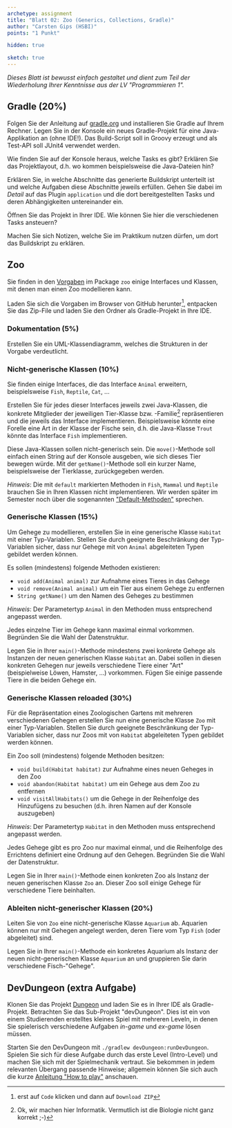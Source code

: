 ```yaml
---
archetype: assignment
title: "Blatt 02: Zoo (Generics, Collections, Gradle)"
author: "Carsten Gips (HSBI)"
points: "1 Punkt"

hidden: true

sketch: true
---
```


*Dieses Blatt ist bewusst einfach gestaltet und dient zum Teil der Wiederholung Ihrer
Kenntnisse aus der LV "Programmieren 1".*

## Gradle (20%)

Folgen Sie der Anleitung auf [gradle.org] und installieren Sie Gradle auf Ihrem Rechner. Legen
Sie in der Konsole ein neues Gradle-Projekt für eine Java-Applikation an (ohne IDE!). Das
Build-Script soll in Groovy erzeugt und als Test-API soll JUnit4 verwendet werden.

Wie finden Sie auf der Konsole heraus, welche Tasks es gibt? Erklären Sie das Projektlayout,
d.h. wo kommen beispielsweise die Java-Dateien hin?

Erklären Sie, in welche Abschnitte das generierte Buildskript unterteilt ist und welche
Aufgaben diese Abschnitte jeweils erfüllen. Gehen Sie dabei im *Detail* auf das Plugin
`application` und die dort bereitgestellten Tasks und deren Abhängigkeiten untereinander ein.

Öffnen Sie das Projekt in Ihrer IDE. Wie können Sie hier die verschiedenen Tasks ansteuern?

Machen Sie sich Notizen, welche Sie im Praktikum nutzen dürfen, um dort das Buildskript zu
erklären.

## Zoo

Sie finden in den [Vorgaben] im Package `zoo` einige Interfaces und Klassen, mit denen man
einen Zoo modellieren kann.

Laden Sie sich die Vorgaben im Browser von GitHub herunter[^1], entpacken Sie das Zip-File und
laden Sie den Ordner als Gradle-Projekt in Ihre IDE.

### Dokumentation (5%)

Erstellen Sie ein UML-Klassendiagramm, welches die Strukturen in der Vorgabe verdeutlicht.

### Nicht-generische Klassen (10%)

Sie finden einige Interfaces, die das Interface `Animal` erweitern, beispielsweise `Fish`,
`Reptile`, `Cat`, ...

Erstellen Sie für jedes dieser Interfaces jeweils zwei Java-Klassen, die konkrete Mitglieder
der jeweiligen Tier-Klasse bzw. -Familie[^2] repräsentieren und die jeweils das Interface
implementieren. Beispielsweise könnte eine Forelle eine Art in der Klasse der Fische sein,
d.h. die Java-Klasse `Trout` könnte das Interface `Fish` implementieren.

Diese Java-Klassen sollen nicht-generisch sein. Die `move()`-Methode soll einfach einen String
auf der Konsole ausgeben, wie sich dieses Tier bewegen würde. Mit der `getName()`-Methode soll
ein kurzer Name, beispielsweise der Tierklasse, zurückgegeben werden.

*Hinweis*: Die mit `default` markierten Methoden in `Fish`, `Mammal` und `Reptile` brauchen
Sie in Ihren Klassen nicht implementieren. Wir werden später im Semester noch über die
sogenannten ["Default-Methoden"] sprechen.

### Generische Klassen (15%)

Um Gehege zu modellieren, erstellen Sie in eine generische Klasse `Habitat` mit einer
Typ-Variablen. Stellen Sie durch geeignete Beschränkung der Typ-Variablen sicher, dass nur
Gehege mit von `Animal` abgeleiteten Typen gebildet werden können.

Es sollen (mindestens) folgende Methoden existieren:

-   `void add(Animal animal)` zur Aufnahme eines Tieres in das Gehege
-   `void remove(Animal animal)` um ein Tier aus einem Gehege zu entfernen
-   `String getName()` um den Namen des Geheges zu bestimmen

*Hinweis*: Der Parametertyp `Animal` in den Methoden muss entsprechend angepasst werden.

Jedes einzelne Tier im Gehege kann maximal einmal vorkommen. Begründen Sie die Wahl der
Datenstruktur.

Legen Sie in Ihrer `main()`-Methode mindestens zwei konkrete Gehege als Instanzen der neuen
generischen Klasse `Habitat` an. Dabei sollen in diesen konkreten Gehegen nur jeweils
verschiedene Tiere einer "Art" (beispielweise Löwen, Hamster, ...) vorkommen. Fügen Sie einige
passende Tiere in die beiden Gehege ein.

### Generische Klassen reloaded (30%)

Für die Repräsentation eines Zoologischen Gartens mit mehreren verschiedenen Gehegen erstellen
Sie nun eine generische Klasse `Zoo` mit einer Typ-Variablen. Stellen Sie durch geeignete
Beschränkung der Typ-Variablen sicher, dass nur Zoos mit von `Habitat` abgeleiteten Typen
gebildet werden können.

Ein Zoo soll (mindestens) folgende Methoden besitzen:

-   `void build(Habitat habitat)` zur Aufnahme eines neuen Geheges in den Zoo
-   `void abandon(Habitat habitat)` um ein Gehege aus dem Zoo zu entfernen
-   `void visitAllHabitats()` um die Gehege in der Reihenfolge des Hinzufügens zu besuchen
    (d.h. ihren Namen auf der Konsole auszugeben)

*Hinweis*: Der Parametertyp `Habitat` in den Methoden muss entsprechend angepasst werden.

Jedes Gehege gibt es pro Zoo nur maximal einmal, und die Reihenfolge des Errichtens definiert
eine Ordnung auf den Gehegen. Begründen Sie die Wahl der Datenstruktur.

Legen Sie in Ihrer `main()`-Methode einen konkreten Zoo als Instanz der neuen generischen
Klasse `Zoo` an. Dieser Zoo soll einige Gehege für verschiedene Tiere beinhalten.

### Ableiten nicht-generischer Klassen (20%)

Leiten Sie von `Zoo` eine nicht-generische Klasse `Aquarium` ab. Aquarien können nur mit
Gehegen angelegt werden, deren Tiere vom Typ `Fish` (oder abgeleitet) sind.

Legen Sie in Ihrer `main()`-Methode ein konkretes Aquarium als Instanz der neuen
nicht-generischen Klasse `Aquarium` an und gruppieren Sie darin verschiedene Fisch-"Gehege".

## DevDungeon (extra Aufgabe)

Klonen Sie das Projekt [Dungeon] und laden Sie es in Ihrer IDE als Gradle-Projekt. Betrachten
Sie das Sub-Projekt "devDungeon". Dies ist ein von einem Studierenden erstelltes kleines Spiel
mit mehreren Leveln, in denen Sie spielerisch verschiedene Aufgaben *in-game* und *ex-game*
lösen müssen.

Starten Sie den DevDungeon mit `./gradlew devDungeon:runDevDungeon`. Spielen Sie sich für
diese Aufgabe durch das erste Level (Intro-Level) und machen Sie sich mit der Spielmechanik
vertraut. Sie bekommen in jedem relevanten Übergang passende Hinweise; allgemein können Sie
sich auch die kurze [Anleitung "How to play"] anschauen.

[^1]: erst auf `Code` klicken und dann auf `Download ZIP`

[^2]: Ok, wir machen hier Informatik. Vermutlich ist die Biologie nicht ganz korrekt ;-)

  [gradle.org]: https://gradle.org/
  [Vorgaben]: https://github.com/Programmiermethoden-CampusMinden/prog2_ybel_zoo
  ["Default-Methoden"]: ../lecture/modern-java/defaultmethods.md
  [Dungeon]: https://github.com/Dungeon-CampusMinden/Dungeon
  [Anleitung "How to play"]: https://github.com/Dungeon-CampusMinden/Dungeon/blob/master/dungeon/doc/how_to_play.md
